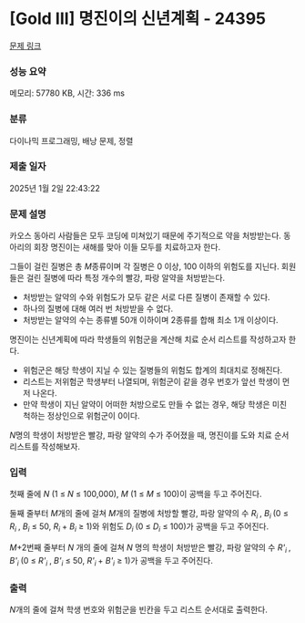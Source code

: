 # [Gold III] 명진이의 신년계획 - 24395 

[문제 링크](https://www.acmicpc.net/problem/24395) 

### 성능 요약

메모리: 57780 KB, 시간: 336 ms

### 분류

다이나믹 프로그래밍, 배낭 문제, 정렬

### 제출 일자

2025년 1월 2일 22:43:22

### 문제 설명

<p>카오스 동아리 사람들은 모두 코딩에 미쳐있기 때문에 주기적으로 약을 처방받는다. 동아리의 회장 명진이는 새해를 맞아 이들 모두를 치료하고자 한다.</p>

<p>그들이 걸린 질병은 총 <em>M</em>종류이며 각 질병은 0 이상, 100 이하의 위험도를 지닌다. 회원들은 걸린 질병에 따라 특정 개수의 빨강, 파랑 알약을 처방받는다.</p>

<ul>
	<li>처방받는 알약의 수와 위험도가 모두 같은 서로 다른 질병이 존재할 수 있다.</li>
	<li>하나의 질병에 대해 여러 번 처방받을 수 없다.</li>
	<li>처방받는 알약의 수는 종류별 50개 이하이며 2종류를 합해 최소 1개 이상이다.</li>
</ul>

<p>명진이는 신년계획에 따라 학생들의 위험군을 계산해 치료 순서 리스트를 작성하고자 한다.</p>

<ul>
	<li>위험군은 해당 학생이 지닐 수 있는 질병들의 위험도 합계의 최대치로 정해진다.</li>
	<li>리스트는 저위험군 학생부터 나열되며, 위험군이 같을 경우 번호가 앞선 학생이 먼저 나온다.</li>
	<li>만약 학생이 지닌 알약이 어떠한 처방으로도 만들 수 없는 경우, 해당 학생은 미친 척하는 정상인으로 위험군이 0이다.</li>
</ul>

<p><em>N</em>명의 학생이 처방받은 빨강, 파랑 알약의 수가 주어졌을 때, 명진이를 도와 치료 순서 리스트를 작성해보자.</p>

### 입력 

 <p>첫째 줄에 <em>N </em>(1 ≤ <em>N</em> ≤ 100,000), <em>M </em>(1 ≤ <em>M</em> ≤ 100)이 공백을 두고 주어진다.</p>

<p>둘째 줄부터 <em>M</em>개의 줄에 걸쳐 <em>M</em>개의 질병에 처방할 빨강, 파랑 알약의 수 <em>R<sub>i </sub></em>, <em>B<sub>i </sub></em>(0 ≤ <em>R<sub>i </sub></em>, <em>B<sub>i</sub></em> ≤ 50, <em>R<sub>i </sub></em>+ <em>B<sub>i</sub></em> ≥ 1)와 위험도 <em>D<sub>i </sub></em>(0 ≤ <em>D<sub>i</sub></em> ≤ 100)가 공백을 두고 주어진다.</p>

<p><em>M</em>+2번째 줄부터 <em>N </em>개의 줄에 걸쳐 <em>N </em>명의 학생이 처방받은 빨강, 파랑 알약의 수 <em>R'<sub>i </sub></em>, <em>B'<sub>i </sub></em>(0 ≤ <em>R'<sub>i </sub></em>, <em>B'<sub>i</sub></em> ≤ 50, <em>R'<sub>i </sub></em>+ <em>B'<sub>i</sub></em>  ≥ 1)가 공백을 두고 주어진다.</p>

### 출력 

 <p><em>N</em>개의 줄에 걸쳐 학생 번호와 위험군을 빈칸을 두고 리스트 순서대로 출력한다.</p>

